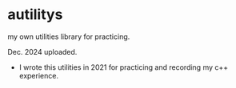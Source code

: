 # autilitys
my own utilities library for practicing. 

Dec. 2024 uploaded.
- I wrote this utilities in 2021 for practicing and recording my c++ experience.
